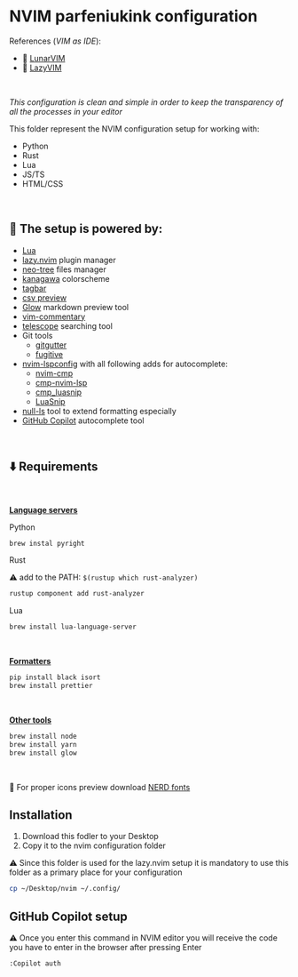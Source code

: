 # NVIM parfeniukink configuration

References (_VIM as IDE_):

- 🔗 [LunarVIM](https://www.lunarvim.org)
- 🔗 [LazyVIM](https://www.lazyvim.org)

<br>

_This configuration is clean and simple in order to keep the transparency of all the processes in your editor_

This folder represent the NVIM configuration setup for working with:

- Python
- Rust
- Lua
- JS/TS
- HTML/CSS

<br>

## 🔌 The setup is powered by:

- [Lua](https://www.lua.org)
- [lazy.nvim](https://github.com/folke/lazy.nvim) plugin manager
- [neo-tree](https://github.com/nvim-neo-tree/neo-tree.nvim) files manager
- [kanagawa](https://github.com/rebelot/kanagawa.nvim) colorscheme
- [tagbar](https://github.com/preservim/tagbar)
- [csv preview](https://github.com/chrisbra/csv.vim)
- [Glow](https://github.com/ellisonleao/glow.nvim) markdown preview tool
- [vim-commentary](https://github.com/tpope/vim-commentary)
- [telescope](https://github.com/nvim-telescope/telescope.nvim) searching tool
- Git tools
  - [gitgutter](https://github.com/airblade/vim-gitgutter)
  - [fugitive](https://github.com/tpope/vim-fugitive)
- [nvim-lspconfig](https://github.com/neovim/nvim-lspconfig) with all following adds for autocomplete:
  - [nvim-cmp](https://github.com/hrsh7th/nvim-cmp)
  - [cmp-nvim-lsp](https://github.com/hrsh7th/cmp-nvim-lsp)
  - [cmp_luasnip](https://github.com/saadparwaiz1/cmp_luasnip)
  - [LuaSnip](https://github.com/L3MON4D3/LuaSnip)
- [null-ls](https://github.com/jose-elias-alvarez/null-ls.nvim) tool to extend formatting especially
- [GitHub Copilot](https://github.com/github/copilot.vim) autocomplete tool

<br>

## ⬇️ Requirements

<br>

<b><u>Language servers</b></u>

Python

```bash
brew instal pyright
```

Rust

⚠️ add to the PATH: `$(rustup which rust-analyzer)`

```bash
rustup component add rust-analyzer
```

Lua

```bash
brew install lua-language-server
```

<br>

<b><u>Formatters</b></u>

```bash
pip install black isort
brew install prettier
```

<br>

<b><u>Other tools</b></u>

```bash
brew install node
brew install yarn
brew install glow
```

<br>

🔗 For proper icons preview download [NERD fonts](https://www.nerdfonts.com)

## Installation

1. Download this fodler to your Desktop
2. Copy it to the nvim configuration folder

⚠️ Since this folder is used for the lazy.nvim setup it is mandatory to use this folder as a primary place for your configuration

```bash
cp ~/Desktop/nvim ~/.config/
```


## GitHub Copilot setup
⚠️ Once you enter this command in NVIM editor you will receive the code you have to enter in the browser after pressing Enter

```
:Copilot auth
```

